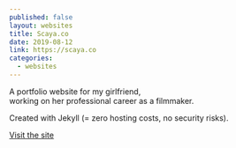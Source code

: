 ```yaml
---
published: false
layout: websites
title: Scaya.co
date: 2019-08-12
link: https://scaya.co
categories:
  - websites
---
```


A portfolio website for my girlfriend,\
working on her professional career as a filmmaker.

Created with Jekyll (= zero hosting costs, no security risks).

<a href="{{ page.link }}" target="_blank">Visit the site</a>
